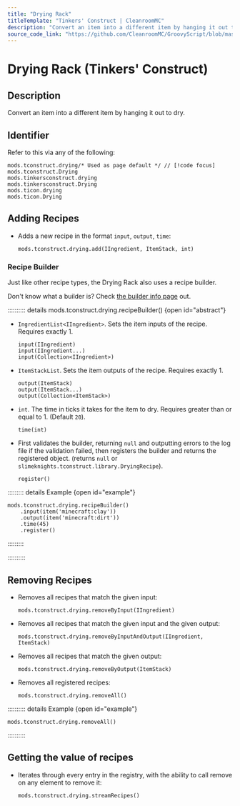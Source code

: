 ```yaml
---
title: "Drying Rack"
titleTemplate: "Tinkers' Construct | CleanroomMC"
description: "Convert an item into a different item by hanging it out to dry."
source_code_link: "https://github.com/CleanroomMC/GroovyScript/blob/master/src/main/java/com/cleanroommc/groovyscript/compat/mods/tinkersconstruct/Drying.java"
---
```


# Drying Rack (Tinkers' Construct)

## Description

Convert an item into a different item by hanging it out to dry.

## Identifier

Refer to this via any of the following:

```groovy:no-line-numbers {1}
mods.tconstruct.drying/* Used as page default */ // [!code focus]
mods.tconstruct.Drying
mods.tinkersconstruct.drying
mods.tinkersconstruct.Drying
mods.ticon.drying
mods.ticon.Drying
```


## Adding Recipes

- Adds a new recipe in the format `input`, `output`, `time`:

    ```groovy:no-line-numbers
    mods.tconstruct.drying.add(IIngredient, ItemStack, int)
    ```


### Recipe Builder

Just like other recipe types, the Drying Rack also uses a recipe builder.

Don't know what a builder is? Check [the builder info page](../../getting_started/builder.md) out.

:::::::::: details mods.tconstruct.drying.recipeBuilder() {open id="abstract"}
- `IngredientList<IIngredient>`. Sets the item inputs of the recipe. Requires exactly 1.

    ```groovy:no-line-numbers
    input(IIngredient)
    input(IIngredient...)
    input(Collection<IIngredient>)
    ```

- `ItemStackList`. Sets the item outputs of the recipe. Requires exactly 1.

    ```groovy:no-line-numbers
    output(ItemStack)
    output(ItemStack...)
    output(Collection<ItemStack>)
    ```

- `int`. The time in ticks it takes for the item to dry. Requires greater than or equal to 1. (Default `20`).

    ```groovy:no-line-numbers
    time(int)
    ```

- First validates the builder, returning `null` and outputting errors to the log file if the validation failed, then registers the builder and returns the registered object. (returns `null` or `slimeknights.tconstruct.library.DryingRecipe`).

    ```groovy:no-line-numbers
    register()
    ```

::::::::: details Example {open id="example"}
```groovy:no-line-numbers
mods.tconstruct.drying.recipeBuilder()
    .input(item('minecraft:clay'))
    .output(item('minecraft:dirt'))
    .time(45)
    .register()
```

:::::::::

::::::::::

## Removing Recipes

- Removes all recipes that match the given input:

    ```groovy:no-line-numbers
    mods.tconstruct.drying.removeByInput(IIngredient)
    ```

- Removes all recipes that match the given input and the given output:

    ```groovy:no-line-numbers
    mods.tconstruct.drying.removeByInputAndOutput(IIngredient, ItemStack)
    ```

- Removes all recipes that match the given output:

    ```groovy:no-line-numbers
    mods.tconstruct.drying.removeByOutput(ItemStack)
    ```

- Removes all registered recipes:

    ```groovy:no-line-numbers
    mods.tconstruct.drying.removeAll()
    ```

:::::::::: details Example {open id="example"}
```groovy:no-line-numbers
mods.tconstruct.drying.removeAll()
```

::::::::::

## Getting the value of recipes

- Iterates through every entry in the registry, with the ability to call remove on any element to remove it:

    ```groovy:no-line-numbers
    mods.tconstruct.drying.streamRecipes()
    ```
